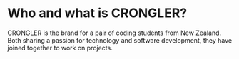 # Who and what is CRONGLER?

CRONGLER is the brand for a pair of coding students from New Zealand. Both sharing a passion for technology and software development, they have joined together to work on projects.

